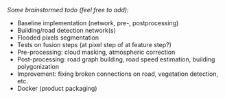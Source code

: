 *Some brainstormed todo (feel free to add):*


* Baseline implementation (network, pre-, postprocessing)
* Building/road detection network(s)
* Flooded pixels segmentation
* Tests on fusion steps (at pixel step of at feature step?)
* Pre-processing: cloud masking, atmospheric correction
* Post-processing: road graph building, road speed estimation, building polygonization
* Improvement: fixing broken connections on road, vegetation detection, etc.
* Docker (product packaging)
